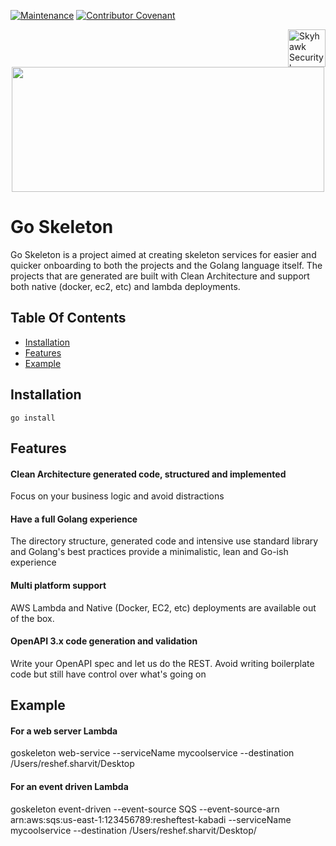 [![Maintenance](https://img.shields.io/badge/Maintained%3F-yes-green.svg)](https://github.com/skyhawk-security/goskeleton/graphs/commit-activity)
[![Contributor Covenant](https://img.shields.io/badge/Contributor%20Covenant-2.1-4baaaa.svg)](code_of_conduct.md)

<a href="https://skyhawk.security/">
    <img src="https://avatars.githubusercontent.com/u/134402648?s=200&v=4" alt="Skyhawk Security logo" title="Skyhawk Security" align="right" height="60" />
</a>

<div align="center">
<img src="https://speedmedia.jfrog.com/08612fe1-9391-4cf3-ac1a-6dd49c36b276/https://media.jfrog.com/wp-content/uploads/2020/01/20125954/BLOG_GO_XRAY863X300.jpg/w_863" width="500", height="200">

</div>


# Go Skeleton


Go Skeleton is a project aimed at creating skeleton services for easier and quicker onboarding to both the projects and
the Golang language itself.
The projects that are generated are built with Clean Architecture and support both native (docker, ec2, etc) and lambda
deployments.


## Table Of Contents

- [Installation](#installation)
- [Features](#features)
- [Example](#example)



## Installation
```azure
go install
```

## Features
#### Clean Architecture generated code, structured and implemented
Focus on your business logic and avoid distractions

#### Have a full Golang experience
The directory structure, generated code and intensive use standard library and Golang's best practices provide a minimalistic, lean and Go-ish experience

#### Multi platform support
AWS Lambda and Native (Docker, EC2, etc) deployments are available out of the box.

#### OpenAPI 3.x code generation and validation
Write your OpenAPI spec and let us do the REST. Avoid writing boilerplate code but still have control over what's going on


## Example
#### For a web server Lambda
goskeleton web-service --serviceName mycoolservice --destination /Users/reshef.sharvit/Desktop

#### For an event driven Lambda
goskeleton event-driven --event-source SQS --event-source-arn arn:aws:sqs:us-east-1:123456789:resheftest-kabadi --serviceName mycoolservice --destination /Users/reshef.sharvit/Desktop/